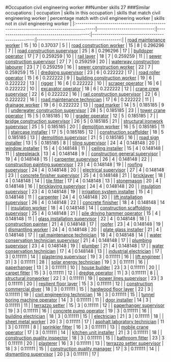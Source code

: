 #Occupation civil engineering worker
##Number skills 27
###Similar occupations:
| occupation                                                                              |   skills in this occupation |   skills that match civil engineering worker |   percentage match with civil engineering worker |   skills not in civil engineering worker |
|:----------------------------------------------------------------------------------------|----------------------------:|---------------------------------------------:|-------------------------------------------------:|-----------------------------------------:|
| [road maintenance worker](road_maintenance_worker.md)                                   |                          15 |                                           10 |                                         0.37037  |                                        5 |
| [road construction worker](road_construction_worker.md)                                 |                          15 |                                            8 |                                         0.296296 |                                        7 |
| [road construction supervisor](road_construction_supervisor.md)                         |                          25 |                                            8 |                                         0.296296 |                                       17 |
| [bulldozer operator](bulldozer_operator.md)                                             |                          17 |                                            7 |                                         0.259259 |                                       10 |
| [rail layer](rail_layer.md)                                                             |                          18 |                                            7 |                                         0.259259 |                                       11 |
| [sewer construction supervisor](sewer_construction_supervisor.md)                       |                          27 |                                            7 |                                         0.259259 |                                       20 |
| [waterway construction labourer](waterway_construction_labourer.md)                     |                          23 |                                            7 |                                         0.259259 |                                       16 |
| [sewer construction worker](sewer_construction_worker.md)                               |                          22 |                                            7 |                                         0.259259 |                                       15 |
| [dredging supervisor](dredging_supervisor.md)                                           |                          23 |                                            6 |                                         0.222222 |                                       17 |
| [road roller operator](road_roller_operator.md)                                         |                          15 |                                            6 |                                         0.222222 |                                        9 |
| [building construction worker](building_construction_worker.md)                         |                          19 |                                            6 |                                         0.222222 |                                       13 |
| [rigger](rigger.md)                                                                     |                          16 |                                            6 |                                         0.222222 |                                       10 |
| [scraper operator](scraper_operator.md)                                                 |                          16 |                                            6 |                                         0.222222 |                                       10 |
| [excavator operator](excavator_operator.md)                                             |                          18 |                                            6 |                                         0.222222 |                                       12 |
| [crane crew supervisor](crane_crew_supervisor.md)                                       |                          22 |                                            6 |                                         0.222222 |                                       16 |
| [rail construction supervisor](rail_construction_supervisor.md)                         |                          22 |                                            6 |                                         0.222222 |                                       16 |
| [road maintenance technician](road_maintenance_technician.md)                           |                          17 |                                            6 |                                         0.222222 |                                       11 |
| [drainage worker](drainage_worker.md)                                                   |                          19 |                                            6 |                                         0.222222 |                                       13 |
| [road marker](road_marker.md)                                                           |                          14 |                                            5 |                                         0.185185 |                                        9 |
| [underwater construction supervisor](underwater_construction_supervisor.md)             |                          28 |                                            5 |                                         0.185185 |                                       23 |
| [tower crane operator](tower_crane_operator.md)                                         |                          15 |                                            5 |                                         0.185185 |                                       10 |
| [grader operator](grader_operator.md)                                                   |                          12 |                                            5 |                                         0.185185 |                                        7 |
| [bridge construction supervisor](bridge_construction_supervisor.md)                     |                          26 |                                            5 |                                         0.185185 |                                       21 |
| [structural ironwork supervisor](structural_ironwork_supervisor.md)                     |                          25 |                                            5 |                                         0.185185 |                                       20 |
| [demolition worker](demolition_worker.md)                                               |                          16 |                                            5 |                                         0.185185 |                                       11 |
| [staircase installer](staircase_installer.md)                                           |                          17 |                                            5 |                                         0.185185 |                                       12 |
| [construction scaffolder](construction_scaffolder.md)                                   |                          18 |                                            5 |                                         0.185185 |                                       13 |
| [demolition supervisor](demolition_supervisor.md)                                       |                          21 |                                            5 |                                         0.185185 |                                       16 |
| [road sign installer](road_sign_installer.md)                                           |                          13 |                                            5 |                                         0.185185 |                                        8 |
| [tiling supervisor](tiling_supervisor.md)                                               |                          24 |                                            4 |                                         0.148148 |                                       20 |
| [window installer](window_installer.md)                                                 |                          15 |                                            4 |                                         0.148148 |                                       11 |
| [ceiling installer](ceiling_installer.md)                                               |                          15 |                                            4 |                                         0.148148 |                                       11 |
| [steeplejack](steeplejack.md)                                                           |                          13 |                                            4 |                                         0.148148 |                                        9 |
| [construction general supervisor](construction_general_supervisor.md)                   |                          19 |                                            4 |                                         0.148148 |                                       15 |
| [carpenter supervisor](carpenter_supervisor.md)                                         |                          26 |                                            4 |                                         0.148148 |                                       22 |
| [construction painting supervisor](construction_painting_supervisor.md)                 |                          23 |                                            4 |                                         0.148148 |                                       19 |
| [roofing supervisor](roofing_supervisor.md)                                             |                          24 |                                            4 |                                         0.148148 |                                       20 |
| [electrical supervisor](electrical_supervisor.md)                                       |                          27 |                                            4 |                                         0.148148 |                                       23 |
| [concrete finisher supervisor](concrete_finisher_supervisor.md)                         |                          25 |                                            4 |                                         0.148148 |                                       21 |
| [bricklayer](bricklayer.md)                                                             |                          18 |                                            4 |                                         0.148148 |                                       14 |
| [tile fitter](tile_fitter.md)                                                           |                          17 |                                            4 |                                         0.148148 |                                       13 |
| [stonemason](stonemason.md)                                                             |                          20 |                                            4 |                                         0.148148 |                                       16 |
| [bricklaying supervisor](bricklaying_supervisor.md)                                     |                          24 |                                            4 |                                         0.148148 |                                       20 |
| [insulation supervisor](insulation_supervisor.md)                                       |                          23 |                                            4 |                                         0.148148 |                                       19 |
| [irrigation system installer](irrigation_system_installer.md)                           |                          15 |                                            4 |                                         0.148148 |                                       11 |
| [carpenter](carpenter.md)                                                               |                          24 |                                            4 |                                         0.148148 |                                       20 |
| [lift installation supervisor](lift_installation_supervisor.md)                         |                          26 |                                            4 |                                         0.148148 |                                       22 |
| [concrete finisher](concrete_finisher.md)                                               |                          18 |                                            4 |                                         0.148148 |                                       14 |
| [insulation worker](insulation_worker.md)                                               |                          18 |                                            4 |                                         0.148148 |                                       14 |
| [construction scaffolding supervisor](construction_scaffolding_supervisor.md)           |                          25 |                                            4 |                                         0.148148 |                                       21 |
| [pile driving hammer operator](pile_driving_hammer_operator.md)                         |                          15 |                                            4 |                                         0.148148 |                                       11 |
| [glass installation supervisor](glass_installation_supervisor.md)                       |                          22 |                                            4 |                                         0.148148 |                                       18 |
| [construction painter](construction_painter.md)                                         |                          21 |                                            4 |                                         0.148148 |                                       17 |
| [roofer](roofer.md)                                                                     |                          23 |                                            4 |                                         0.148148 |                                       19 |
| [dismantling worker](dismantling_worker.md)                                             |                          24 |                                            4 |                                         0.148148 |                                       20 |
| [plate glass installer](plate_glass_installer.md)                                       |                          21 |                                            4 |                                         0.148148 |                                       17 |
| [rail maintenance technician](rail_maintenance_technician.md)                           |                          18 |                                            4 |                                         0.148148 |                                       14 |
| [water conservation technician supervisor](water_conservation_technician_supervisor.md) |                          21 |                                            4 |                                         0.148148 |                                       17 |
| [plumbing supervisor](plumbing_supervisor.md)                                           |                          23 |                                            4 |                                         0.148148 |                                       19 |
| [plumber](plumber.md)                                                                   |                          21 |                                            4 |                                         0.148148 |                                       17 |
| [water conservation technician](water_conservation_technician.md)                       |                          17 |                                            4 |                                         0.148148 |                                       13 |
| [industrial electrician](industrial_electrician.md)                                     |                          17 |                                            3 |                                         0.111111 |                                       14 |
| [plastering supervisor](plastering_supervisor.md)                                       |                          19 |                                            3 |                                         0.111111 |                                       16 |
| [lift engineer](lift_engineer.md)                                                       |                          31 |                                            3 |                                         0.111111 |                                       28 |
| [solar energy technician](solar_energy_technician.md)                                   |                          19 |                                            3 |                                         0.111111 |                                       16 |
| [paperhanger](paperhanger.md)                                                           |                          13 |                                            3 |                                         0.111111 |                                       10 |
| [house builder](house_builder.md)                                                       |                          23 |                                            3 |                                         0.111111 |                                       20 |
| [carpet fitter](carpet_fitter.md)                                                       |                          15 |                                            3 |                                         0.111111 |                                       12 |
| [dredge operator](dredge_operator.md)                                                   |                          11 |                                            3 |                                         0.111111 |                                        8 |
| [structural ironworker](structural_ironworker.md)                                       |                          22 |                                            3 |                                         0.111111 |                                       19 |
| [power lines supervisor](power_lines_supervisor.md)                                     |                          23 |                                            3 |                                         0.111111 |                                       20 |
| [resilient floor layer](resilient_floor_layer.md)                                       |                          15 |                                            3 |                                         0.111111 |                                       12 |
| [construction commercial diver](construction_commercial_diver.md)                       |                          18 |                                            3 |                                         0.111111 |                                       15 |
| [hardwood floor layer](hardwood_floor_layer.md)                                         |                          22 |                                            3 |                                         0.111111 |                                       19 |
| [civil engineering technician](civil_engineering_technician.md)                         |                          18 |                                            3 |                                         0.111111 |                                       15 |
| [tunnel boring machine operator](tunnel_boring_machine_operator.md)                     |                          14 |                                            3 |                                         0.111111 |                                       11 |
| [door installer](door_installer.md)                                                     |                          14 |                                            3 |                                         0.111111 |                                       11 |
| [terrazzo setter](terrazzo_setter.md)                                                   |                          15 |                                            3 |                                         0.111111 |                                       12 |
| [paperhanger supervisor](paperhanger_supervisor.md)                                     |                          19 |                                            3 |                                         0.111111 |                                       16 |
| [concrete pump operator](concrete_pump_operator.md)                                     |                          19 |                                            3 |                                         0.111111 |                                       16 |
| [building electrician](building_electrician.md)                                         |                          18 |                                            3 |                                         0.111111 |                                       15 |
| [electrician](electrician.md)                                                           |                          21 |                                            3 |                                         0.111111 |                                       18 |
| [sheet metal worker](sheet_metal_worker.md)                                             |                          20 |                                            3 |                                         0.111111 |                                       17 |
| [asphalt laboratory technician](asphalt_laboratory_technician.md)                       |                          11 |                                            3 |                                         0.111111 |                                        8 |
| [sprinkler fitter](sprinkler_fitter.md)                                                 |                          16 |                                            3 |                                         0.111111 |                                       13 |
| [mobile crane operator](mobile_crane_operator.md)                                       |                          17 |                                            3 |                                         0.111111 |                                       14 |
| [kitchen unit installer](kitchen_unit_installer.md)                                     |                          21 |                                            3 |                                         0.111111 |                                       18 |
| [construction quality inspector](construction_quality_inspector.md)                     |                          18 |                                            3 |                                         0.111111 |                                       15 |
| [bathroom fitter](bathroom_fitter.md)                                                   |                          23 |                                            3 |                                         0.111111 |                                       20 |
| [plasterer](plasterer.md)                                                               |                          16 |                                            3 |                                         0.111111 |                                       13 |
| [terrazzo setter supervisor](terrazzo_setter_supervisor.md)                             |                          18 |                                            3 |                                         0.111111 |                                       15 |
| [construction quality manager](construction_quality_manager.md)                         |                          17 |                                            3 |                                         0.111111 |                                       14 |
| [dismantling supervisor](dismantling_supervisor.md)                                     |                          20 |                                            3 |                                         0.111111 |                                       17 |
